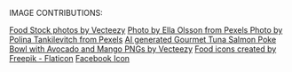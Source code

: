 IMAGE CONTRIBUTIONS:

<a href="https://www.vecteezy.com/free-photos/food">Food Stock photos by Vecteezy</a>
<a href="https://www.pexels.com/photo/assorted-salads-on-bowls-1640773/">Photo by Ella Olsson from Pexels </a>
<a href="https://www.pexels.com/photo/photo-of-a-person-holding-a-poke-bowl-4828250/">Photo by Polina Tankilevitch from Pexels</a>
<a href="https://www.vecteezy.com/png/35906620-ai-generated-gourmet-tuna-salmon-poke-bowl-with-avocado-and-mango">AI generated Gourmet Tuna Salmon Poke Bowl with Avocado and Mango PNGs by Vecteezy</a>
<a href="https://www.flaticon.com/free-icons/food" title="food icons">Food icons created by Freepik - Flaticon</a>
<a href="https://icons8.com/icon/118497/facebook">Facebook Icon</a>
